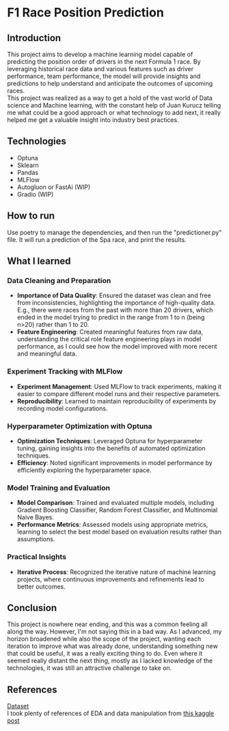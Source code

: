 # F1 Race Position Prediction

## Introduction
This project aims to develop a machine learning model capable of predicting the position order of drivers in the next Formula 1 race. By leveraging historical race data and various features such as driver performance, team performance, the model will provide insights and predictions to help understand and anticipate the outcomes of upcoming races.
<br>
This project was realized as a way to get a hold of the vast world of Data science and Machine learning, with the constant help of Juan Kurucz telling me what could be a good approach or what technology to add next, it really helped me get a valuable insight into industry best practices.

## Technologies
- Optuna
- Sklearn
- Pandas
- MLFlow
- Autogluon or FastAi (WIP)
- Gradio (WIP)

## How to run
Use poetry to manage the dependencies, and then run the "predictioner.py" file.
It will run a prediction of the Spa race, and print the results.

## What I learned

### Data Cleaning and Preparation
- **Importance of Data Quality**: Ensured the dataset was clean and free from inconsistencies, highlighting the importance of high-quality data. E.g., there were races from the past with more than 20 drivers, which ended in the model trying to predict in the range from 1 to n (being n>20) rather than 1 to 20.
- **Feature Engineering**: Created meaningful features from raw data, understanding the critical role feature engineering plays in model performance, as I could see how the model improved with more recent and meaningful data.

### Experiment Tracking with MLFlow
- **Experiment Management**: Used MLFlow to track experiments, making it easier to compare different model runs and their respective parameters.
- **Reproducibility**: Learned to maintain reproducibility of experiments by recording model configurations.

### Hyperparameter Optimization with Optuna
- **Optimization Techniques**: Leveraged Optuna for hyperparameter tuning, gaining insights into the benefits of automated optimization techniques.
- **Efficiency**: Noted significant improvements in model performance by efficiently exploring the hyperparameter space.

### Model Training and Evaluation
- **Model Comparison**: Trained and evaluated multiple models, including Gradient Boosting Classifier, Random Forest Classifier, and Multinomial Naive Bayes.
- **Performance Metrics**: Assessed models using appropriate metrics, learning to select the best model based on evaluation results rather than assumptions.

### Practical Insights
- **Iterative Process**: Recognized the iterative nature of machine learning projects, where continuous improvements and refinements lead to better outcomes.

## Conclusion
This project is nowhere near ending, and this was a common feeling all along the way. However, I'm not saying this in a bad way. As I advanced, my horizon broadened while also the scope of the project, wanting each iteration to improve what was already done, understanding something new that could be useful, it was a really exciting thing to do. Even where it seemed really distant the next thing, mostly as I lacked knowledge of the technologies, it was still an attractive challenge to take on.

## References
[Dataset](https://www.kaggle.com/datasets/rohanrao/formula-1-world-championship-1950-2020) <br>
I took plenty of references of EDA and data manipulation from [this kaggle post](https://www.kaggle.com/code/yanrogerweng/formula-1-race-prediction#Check-dataframe)

